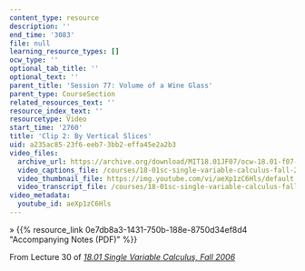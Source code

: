 ```yaml
---
content_type: resource
description: ''
end_time: '3083'
file: null
learning_resource_types: []
ocw_type: ''
optional_tab_title: ''
optional_text: ''
parent_title: 'Session 77: Volume of a Wine Glass'
parent_type: CourseSection
related_resources_text: ''
resource_index_text: ''
resourcetype: Video
start_time: '2760'
title: 'Clip 2: By Vertical Slices'
uid: a235ac85-23f6-eeb7-3bb2-effa45e2a2b3
video_files:
  archive_url: https://archive.org/download/MIT18.01JF07/ocw-18.01-f07-lec30_300k.mp4
  video_captions_file: /courses/18-01sc-single-variable-calculus-fall-2010/2e8fcf90380155b5baec80265ef85e91_aeXp1zC6Hls.vtt
  video_thumbnail_file: https://img.youtube.com/vi/aeXp1zC6Hls/default.jpg
  video_transcript_file: /courses/18-01sc-single-variable-calculus-fall-2010/fe208d7bb362b4df95a94ece90d066e2_aeXp1zC6Hls.pdf
video_metadata:
  youtube_id: aeXp1zC6Hls
---
```


» {{% resource_link 0e7db8a3-1431-750b-188e-8750d34ef8d4 "Accompanying Notes (PDF)" %}}

From Lecture 30 of [_18.01 Single Variable Calculus, Fall 2006_](/courses/18-01-single-variable-calculus-fall-2006/video_galleries/video-lectures)



